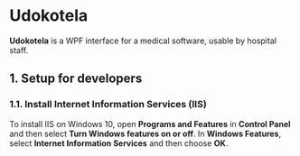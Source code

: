 # Udokotela
**Udokotela** is a WPF interface for a medical software, usable by hospital staff.

## 1. Setup for developers

### 1.1. Install Internet Information Services (IIS)
To install IIS on Windows 10, open **Programs and Features** in **Control Panel** and then select **Turn Windows features on or off**. In **Windows Features**, select **Internet Information Services** and then choose **OK**.
